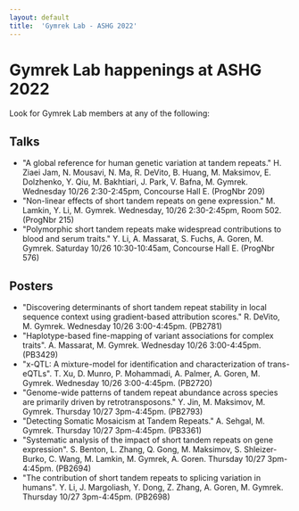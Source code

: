 ```yaml
---
layout: default
title:  'Gymrek Lab - ASHG 2022'
---
```


# Gymrek Lab happenings at ASHG 2022

Look for Gymrek Lab members at any of the following:

## Talks
* "A global reference for human genetic variation at tandem repeats." H. Ziaei Jam, N. Mousavi, N. Ma, R. DeVito, B. Huang, M. Maksimov, E. Dolzhenko, Y. Qiu, M. Bakhtiari, J. Park, V. Bafna, M. Gymrek. Wednesday 10/26 2:30-2:45pm, Concourse Hall E. (ProgNbr 209)
* "Non-linear effects of short tandem repeats on gene expression." M. Lamkin, Y. Li, M. Gymrek. Wednesday, 10/26 2:30-2:45pm, Room 502. (ProgNbr 215)
* "Polymorphic short tandem repeats make widespread contributions to blood and serum traits." Y. Li, A. Massarat, S. Fuchs, A. Goren, M. Gymrek. Saturday 10/26 10:30-10:45am, Concourse Hall E. (ProgNbr 576)

## Posters
* "Discovering determinants of short tandem repeat stability in local sequence context using gradient-based attribution scores." R. DeVito, M. Gymrek. Wednesday 10/26 3:00-4:45pm. (PB2781)
* "Haplotype-based fine-mapping of variant associations for complex traits". A. Massarat, M. Gymrek. Wednesday 10/26 3:00-4:45pm. (PB3429)
* "x-QTL: A mixture-model for identification and characterization of trans-eQTLs". T. Xu, D. Munro, P. Mohammadi, A. Palmer, A. Goren, M. Gymrek. Wednesday 10/26 3:00-4:45pm. (PB2720)
* "Genome-wide patterns of tandem repeat abundance across species are primarily driven by retrotransposons." Y. Jin, M. Maksimov, M. Gymrek. Thursday 10/27 3pm-4:45pm. (PB2793)
* "Detecting Somatic Mosaicism at Tandem Repeats." A. Sehgal, M. Gymrek. Thursday 10/27 3pm-4:45pm. (PB3361)
* "Systematic analysis of the impact of short tandem repeats on gene expression". S. Benton, L. Zhang, Q. Gong, M. Maksimov, S. Shleizer-Burko, C. Wang, M. Lamkin, M. Gymrek, A. Goren. Thursday 10/27 3pm-4:45pm. (PB2694)
* "The contribution of short tandem repeats to splicing variation in humans". Y. Li, J. Margoliash, Y. Dong, Z. Zhang, A. Goren, M. Gymrek. Thursday 10/27 3pm-4:45pm. (PB2698)


